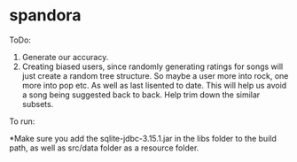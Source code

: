 # spandora

ToDo:

1. Generate our accuracy.
2. Creating biased users, since randomly generating ratings for songs will just create a random tree structure. So maybe a user more into rock, one more into pop etc. As well as last lisented to date. This will help us avoid a song being suggested back to back. Help trim down the similar subsets.

      
To run:

*Make sure you add the sqlite-jdbc-3.15.1.jar in the libs folder to the build path, as well as src/data folder as a resource folder.

